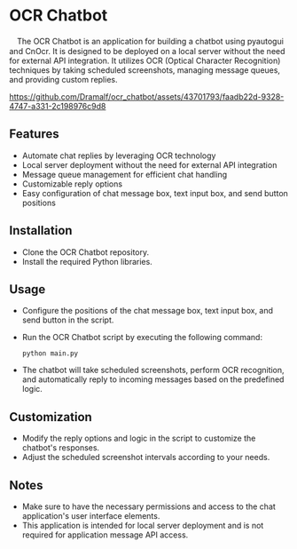 # OCR Chatbot

　The OCR Chatbot is an application for building a chatbot using pyautogui and CnOcr. It is designed to be deployed on a local server without the need for external API integration. It utilizes OCR (Optical Character Recognition) techniques by taking scheduled screenshots, managing message queues, and providing custom replies.


https://github.com/Dramalf/ocr_chatbot/assets/43701793/faadb22d-9328-4747-a331-2c198976c9d8
## Features
* Automate chat replies by leveraging OCR technology
* Local server deployment without the need for external API integration
* Message queue management for efficient chat handling
* Customizable reply options
* Easy configuration of chat message box, text input box, and send button positions

## Installation

* Clone the OCR Chatbot repository.
* Install the required Python libraries.
## Usage
* Configure the positions of the chat message box, text input box, and send button in the script.
* Run the OCR Chatbot script by executing the following command:

    `python main.py`

* The chatbot will take scheduled screenshots, perform OCR recognition, and automatically reply to incoming messages based on the predefined logic.
## Customization
* Modify the reply options and logic in the script to customize the chatbot's responses.
* Adjust the scheduled screenshot intervals according to your needs.
## Notes
* Make sure to have the necessary permissions and access to the chat application's user interface elements.
* This application is intended for local server deployment and is not required for application message API access.




